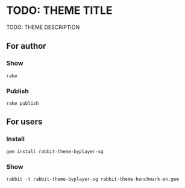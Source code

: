 # TODO: THEME TITLE

TODO: THEME DESCRIPTION

## For author

### Show

    rake

### Publish

    rake publish

## For users

### Install

    gem install rabbit-theme-byplayer-sg

### Show

    rabbit -t rabbit-theme-byplayer-sg rabbit-theme-benchmark-en.gem

